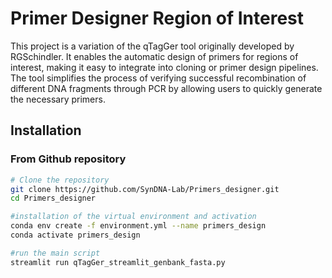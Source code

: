 # Primer Designer Region of Interest
This project is a variation of the qTagGer tool originally developed by RGSchindler.
It enables the automatic design of primers for regions of interest, making it easy to integrate into cloning or primer design pipelines. 
The tool simplifies the process of verifying successful recombination of different DNA fragments through PCR 
by allowing users to quickly generate the necessary primers.

## Installation 

### From Github repository
```bash
# Clone the repository
git clone https://github.com/SynDNA-Lab/Primers_designer.git
cd Primers_designer

#installation of the virtual environment and activation
conda env create -f environment.yml --name primers_design
conda activate primers_design

#run the main script
streamlit run qTagGer_streamlit_genbank_fasta.py
```

